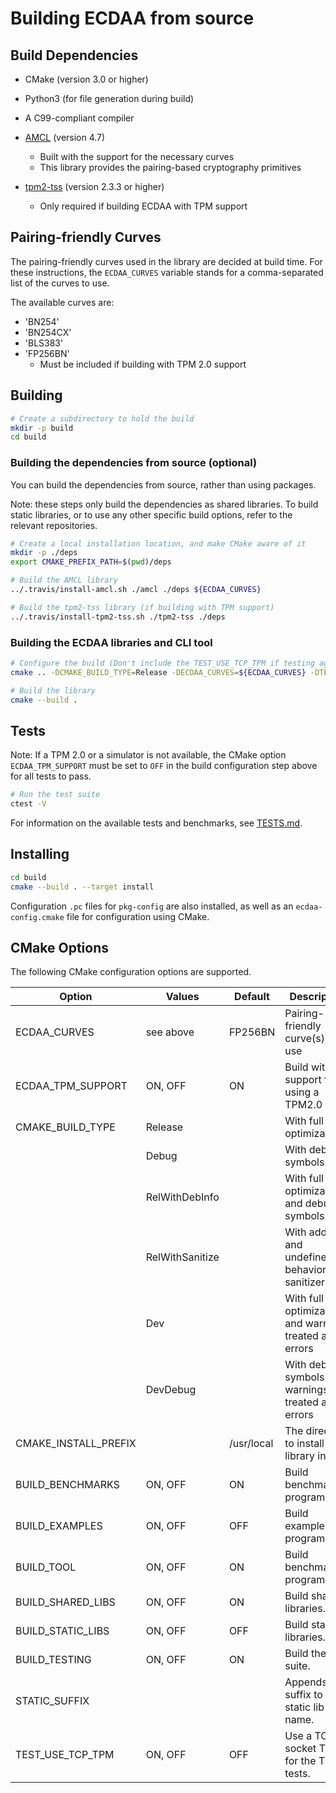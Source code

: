 # Building ECDAA from source

## Build Dependencies

* CMake (version 3.0 or higher)
* Python3 (for file generation during build)
* A C99-compliant compiler

* [AMCL](https://github.com/xaptum/amcl) (version 4.7)
  * Built with the support for the necessary curves
  * This library provides the pairing-based cryptography primitives
* [tpm2-tss](https://github.com/tpm2-software/tpm2-tss) (version 2.3.3 or higher)
  * Only required if building ECDAA with TPM support

## Pairing-friendly Curves

The pairing-friendly curves used in the library are decided at build time.
For these instructions, the `ECDAA_CURVES` variable stands for
a comma-separated list of the curves to use.

The available curves are:
- 'BN254'
- 'BN254CX'
- 'BLS383'
- 'FP256BN'
  - Must be included if building with TPM 2.0 support

## Building

```bash
# Create a subdirectory to hold the build
mkdir -p build
cd build
```

### Building the dependencies from source (optional)

You can build the dependencies from source, rather than using packages.

Note: these steps only build the dependencies as shared libraries.
To build static libraries, or to use any other specific build options,
refer to the relevant repositories.

```bash
# Create a local installation location, and make CMake aware of it
mkdir -p ./deps
export CMAKE_PREFIX_PATH=$(pwd)/deps

# Build the AMCL library
../.travis/install-amcl.sh ./amcl ./deps ${ECDAA_CURVES}

# Build the tpm2-tss library (if building with TPM support)
../.travis/install-tpm2-tss.sh ./tpm2-tss ./deps
```

### Building the ECDAA libraries and CLI tool

```bash
# Configure the build (Don't include the TEST_USE_TCP_TPM if testing against a physical TPM)
cmake .. -DCMAKE_BUILD_TYPE=Release -DECDAA_CURVES=${ECDAA_CURVES} -DTEST_USE_TCP_TPM=ON

# Build the library
cmake --build .
```

## Tests

Note: If a TPM 2.0 or a simulator is not available, the CMake option
`ECDAA_TPM_SUPPORT` must be set to `OFF` in the build configuration step above
for all tests to pass.

```bash
# Run the test suite
ctest -V
```

For information on the available tests and benchmarks, see [TESTS.md](TESTS.md).

## Installing

```bash
cd build
cmake --build . --target install
```

Configuration `.pc` files for `pkg-config` are also installed,
as well as an `ecdaa-config.cmake` file for configuration using CMake.

## CMake Options

The following CMake configuration options are supported.

| Option                              | Values          | Default    | Description                                              |
|-------------------------------------|-----------------|------------|----------------------------------------------------------|
| ECDAA_CURVES                        | see above       | FP256BN    | Pairing-friendly curve(s) to use                         |
| ECDAA_TPM_SUPPORT                   | ON, OFF         | ON         | Build with support for using a TPM2.0                    |
| CMAKE_BUILD_TYPE                    | Release         |            | With full optimizations.                                 |
|                                     | Debug           |            | With debug symbols.                                      |
|                                     | RelWithDebInfo  |            | With full optimizations and debug symbols.               |
|                                     | RelWithSanitize |            | With address and undefined-behavior sanitizers.          |
|                                     | Dev             |            | With full optimizations and warnings treated as errors   |
|                                     | DevDebug        |            | With debug symbols and warnings treated as errors        |
| CMAKE_INSTALL_PREFIX                | <string>        | /usr/local | The directory to install the library in.                 |
| BUILD_BENCHMARKS                    | ON, OFF         | ON         | Build benchmark programs                                 |
| BUILD_EXAMPLES                      | ON, OFF         | OFF        | Build example programs                                   |
| BUILD_TOOL                          | ON, OFF         | ON         | Build benchmark programs                                 |
| BUILD_SHARED_LIBS                   | ON, OFF         | ON         | Build shared libraries.                                  |
| BUILD_STATIC_LIBS                   | ON, OFF         | OFF        | Build static libraries.                                  |
| BUILD_TESTING                       | ON, OFF         | ON         | Build the test suite.                                    |
| STATIC_SUFFIX                       | <string>        | <none>     | Appends a suffix to the static lib name.                 |
| TEST_USE_TCP_TPM                    | ON, OFF         | OFF        | Use a TCP socket TCTI for the TPM tests.                 |
